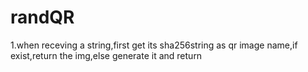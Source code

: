 # randQR
1.when receving a string,first get its sha256string as qr image name,if exist,return the img,else generate
it and return
